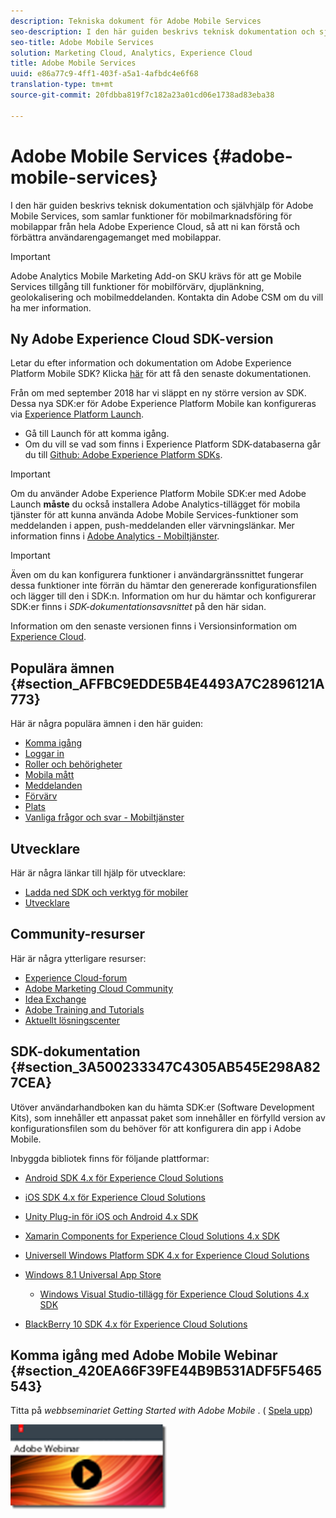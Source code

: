 ```yaml
---
description: Tekniska dokument för Adobe Mobile Services
seo-description: I den här guiden beskrivs teknisk dokumentation och självhjälp för Adobe Mobile Services, som samlar funktioner för mobilmarknadsföring för mobilappar från hela Adobe Experience Cloud, så att ni kan förstå och förbättra användarengagemanget med mobilappar.
seo-title: Adobe Mobile Services
solution: Marketing Cloud, Analytics, Experience Cloud
title: Adobe Mobile Services
uuid: e86a77c9-4ff1-403f-a5a1-4afbdc4e6f68
translation-type: tm+mt
source-git-commit: 20fdbba819f7c182a23a01cd06e1738ad83eba38

---
```



# Adobe Mobile Services {#adobe-mobile-services}

I den här guiden beskrivs teknisk dokumentation och självhjälp för Adobe Mobile Services, som samlar funktioner för mobilmarknadsföring för mobilappar från hela Adobe Experience Cloud, så att ni kan förstå och förbättra användarengagemanget med mobilappar.

>[!IMPORTANT]
>
>Adobe Analytics Mobile Marketing Add-on SKU krävs för att ge Mobile Services tillgång till funktioner för mobilförvärv, djuplänkning, geolokalisering och mobilmeddelanden. Kontakta din Adobe CSM om du vill ha mer information.

## Ny Adobe Experience Cloud SDK-version

Letar du efter information och dokumentation om Adobe Experience Platform Mobile SDK? Klicka [här](https://aep-sdks.gitbook.io/docs/) för att få den senaste dokumentationen.

Från om med september 2018 har vi släppt en ny större version av SDK. Dessa nya SDK:er för Adobe Experience Platform Mobile kan konfigureras via [Experience Platform Launch](https://www.adobe.com/experience-platform/launch.html).

* Gå till Launch för att komma igång.
* Om du vill se vad som finns i Experience Platform SDK-databaserna går du till [Github: Adobe Experience Platform SDKs](https://github.com/Adobe-Marketing-Cloud/acp-sdks).

>[!IMPORTANT]
>
> Om du använder Adobe Experience Platform Mobile SDK:er med Adobe Launch **måste** du också installera Adobe Analytics-tillägget för mobila tjänster för att kunna använda Adobe Mobile Services-funktioner som meddelanden i appen, push-meddelanden eller värvningslänkar. Mer information finns i [Adobe Analytics - Mobiltjänster](https://aep-sdks.gitbook.io/docs/using-mobile-extensions/adobe-analytics-mobile-services).

>[!IMPORTANT]
>
>Även om du kan konfigurera funktioner i användargränssnittet fungerar dessa funktioner inte förrän du hämtar den genererade konfigurationsfilen och lägger till den i SDK:n. Information om hur du hämtar och konfigurerar SDK:er finns i *SDK-dokumentationsavsnittet* på den här sidan.

Information om den senaste versionen finns i Versionsinformation om [Experience Cloud](https://docs.adobe.com/content/help/en/release-notes/experience-cloud/current.html).

## Populära ämnen {#section_AFFBC9EDDE5B4E4493A7C2896121A773}

Här är några populära ämnen i den här guiden:

* [Komma igång](/help/using/gs/gs.md)
* [Loggar in](/help/using/gs/gs-signin.md)
* [Roller och behörigheter](/help/using/gs/c-mob-roles-and-permissions.md)
* [Mobila mått](/help/using/gs/metrics/metrics.md)
* [Meddelanden](/help/using/in-app-messaging/in-app-messaging.md)
* [Förvärv](/help/using/acquisition-main/acquisition-main.md)
* [Plats](/help/using/location/c-location-overview.md)
* [Vanliga frågor och svar - Mobiltjänster](/help/using/faq-mobile.md)

## Utvecklare

Här är några länkar till hjälp för utvecklare:

* [Ladda ned SDK och verktyg för mobiler](/help/using/c-manage-app-settings/c-mob-confg-app/t-config-analytics/download-sdk.md)
* [Utvecklare](https://marketing.adobe.com/resources/help/en_US/reference/developer.html)

## Community-resurser

Här är några ytterligare resurser:

* [Experience Cloud-forum](https://forums.adobe.com/community/experience-cloud)
* [Adobe Marketing Cloud Community](https://helpx.adobe.com/marketing-cloud.html?promoid=KAWSE)
* [Idea Exchange](https://forums.adobe.com/community/experience-cloud/analytics-cloud/analytics)
* [Adobe Training and Tutorials](https://helpx.adobe.com/learning.html?promoid=KAUDK)
* [Aktuellt lösningscenter](https://www.adobe.com/marketing-cloud.html)

## SDK-dokumentation {#section_3A500233347C4305AB545E298A827CEA}

Utöver användarhandboken kan du hämta SDK:er (Software Development Kits), som innehåller ett anpassat paket som innehåller en förfylld version av konfigurationsfilen som du behöver för att konfigurera din app i Adobe Mobile.

Inbyggda bibliotek finns för följande plattformar:

* [Android SDK 4.x för Experience Cloud Solutions](https://docs.adobe.com/content/help/en/mobile-services/android/overview.html)

* [iOS SDK 4.x för Experience Cloud Solutions](https://docs.adobe.com/content/help/en/mobile-services/ios/overview.html)

* [Unity Plug-in för iOS och Android 4.x SDK](https://docs.adobe.com/content/help/en/mobile-services/unity/get-started.html)

* [Xamarin Components for Experience Cloud Solutions 4.x SDK](https://docs.adobe.com/content/help/en/mobile-services/xamarin/get-started.html)

* [Universell Windows Platform SDK 4.x for Experience Cloud Solutions](https://docs.adobe.com/content/help/en/mobile-services/universal-windows/overview.html)

* [Windows 8.1 Universal App Store](https://docs.adobe.com/content/help/en/mobile-services/windows-universal-appstore/overview.html)

   * [Windows Visual Studio-tillägg för Experience Cloud Solutions 4.x SDK](https://docs.adobe.com/content/help/en/mobile-services/windows-universal-appstore/win-vse-4x.html)

* [BlackBerry 10 SDK 4.x för Experience Cloud Solutions](https://docs.adobe.com/content/help/en/mobile-services/blackberry/overview.html)

## Komma igång med Adobe Mobile Webinar {#section_420EA66F39FE44B9B531ADF5F5465543}

Titta på *webbseminariet Getting Started with Adobe Mobile* . ( [Spela upp](https://adobe.ly/PsxCFn))

[  ![](assets/webinar.png) ](https://adobe.ly/PsxCFn)

